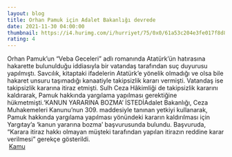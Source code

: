 ```yaml
--- 
layout: blog
title: Orhan Pamuk için Adalet Bakanlığı devrede
date: 2021-11-30 04:00:00
thumbnail: https://i4.hurimg.com/i/hurriyet/75/0x0/61a53c204e3fe017f8d854c2.jpg
rating: 4
---
```

Orhan Pamuk’un “Veba Geceleri” adlı romanında Atatürk’ün hatırasına hakarette bulunulduğu iddiasıyla bir vatandaş tarafından suç duyurusu yapılmıştı. Savcılık, kitaptaki ifadelerin Atatürk’e yönelik olmadığı ve olsa bile hakaret unsuru taşımadığı kanaatiyle takipsizlik kararı vermişti. Vatandaş ise takipsizlik kararına itiraz etmişti. Sulh Ceza Hâkimliği de takipsizlik kararını kaldırarak, Pamuk hakkında yargılama yapılması gerektiğine hükmetmişti.‘KANUN YARARINA BOZMA’ İSTEDİAdalet Bakanlığı, Ceza Muhakemeleri Kanunu’nun 309. maddesiyle tanınan yetkiyi kullanarak, Pamuk hakkında yargılama yapılması yönündeki kararın kaldırılması için Yargıtay’a ‘kanun yararına bozma’ başvurusunda bulundu. Başvuruda, “Karara itiraz hakkı olmayan müşteki tarafından yapılan itirazın reddine karar verilmesi” gerekçe gösterildi.</br>&nbsp;<a href="">Kamu</a>